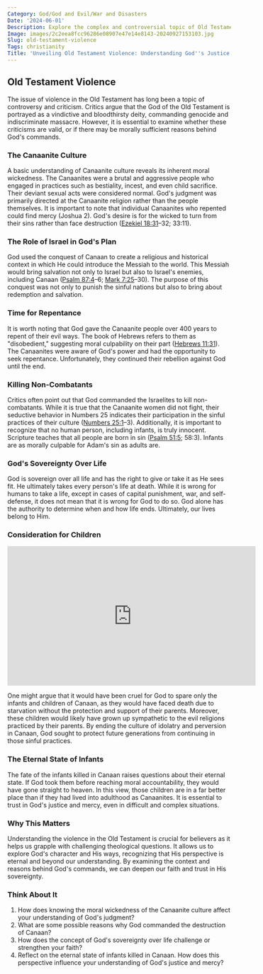 ```yaml
---
Category: God/God and Evil/War and Disasters
Date: '2024-06-01'
Description: Explore the complex and controversial topic of Old Testament violence, delving into its historical context and interpretations. Understand the narratives and ethical implications within this ancient text.
Image: images/2c2eea8fcc96286e08907e47e14e8143-20240927153103.jpg
Slug: old-testament-violence
Tags: christianity
Title: 'Unveiling Old Testament Violence: Understanding God''s Justice in Scriptures'
---
```


## Old Testament Violence

The issue of violence in the Old Testament has long been a topic of controversy and criticism. Critics argue that the God of the Old Testament is portrayed as a vindictive and bloodthirsty deity, commanding genocide and indiscriminate massacre. However, it is essential to examine whether these criticisms are valid, or if there may be morally sufficient reasons behind God's commands.

### The Canaanite Culture

A basic understanding of Canaanite culture reveals its inherent moral wickedness. The Canaanites were a brutal and aggressive people who engaged in practices such as bestiality, incest, and even child sacrifice. Their deviant sexual acts were considered normal. God's judgment was primarily directed at the Canaanite religion rather than the people themselves. It is important to note that individual Canaanites who repented could find mercy (Joshua 2). God's desire is for the wicked to turn from their sins rather than face destruction ([Ezekiel 18:31](https://www.bibleref.com/Ezekiel/18/Ezekiel-18-31.html)–32; 33:11).

### The Role of Israel in God's Plan

God used the conquest of Canaan to create a religious and historical context in which He could introduce the Messiah to the world. This Messiah would bring salvation not only to Israel but also to Israel's enemies, including Canaan ([Psalm 87:4](https://www.bibleref.com/Psalm/87/Psalm-87-4.html)–6; [Mark 7:25](https://www.bibleref.com/Mark/7/Mark-7-25.html)–30). The purpose of this conquest was not only to punish the sinful nations but also to bring about redemption and salvation.

### Time for Repentance

It is worth noting that God gave the Canaanite people over 400 years to repent of their evil ways. The book of Hebrews refers to them as "disobedient," suggesting moral culpability on their part ([Hebrews 11:31](https://www.bibleref.com/Hebrews/11/Hebrews-11-31.html)). The Canaanites were aware of God's power and had the opportunity to seek repentance. Unfortunately, they continued their rebellion against God until the end.

### Killing Non-Combatants

Critics often point out that God commanded the Israelites to kill non-combatants. While it is true that the Canaanite women did not fight, their seductive behavior in Numbers 25 indicates their participation in the sinful practices of their culture ([Numbers 25:1](https://www.bibleref.com/Numbers/25/Numbers-25-1.html)–3). Additionally, it is important to recognize that no human person, including infants, is truly innocent. Scripture teaches that all people are born in sin ([Psalm 51:5](https://www.bibleref.com/Psalm/51/Psalm-51-5.html); 58:3). Infants are as morally culpable for Adam's sin as adults are.

### God's Sovereignty Over Life

God is sovereign over all life and has the right to give or take it as He sees fit. He ultimately takes every person's life at death. While it is wrong for humans to take a life, except in cases of capital punishment, war, and self-defense, it does not mean that it is wrong for God to do so. God alone has the authority to determine when and how life ends. Ultimately, our lives belong to Him.

### Consideration for Children


<iframe width="560" height="315" src="https://www.youtube.com/embed/FPyjIMn5-yg" frameborder="0" allow="autoplay; encrypted-media" allowfullscreen></iframe>


One might argue that it would have been cruel for God to spare only the infants and children of Canaan, as they would have faced death due to starvation without the protection and support of their parents. Moreover, these children would likely have grown up sympathetic to the evil religions practiced by their parents. By ending the culture of idolatry and perversion in Canaan, God sought to protect future generations from continuing in those sinful practices.

### The Eternal State of Infants

The fate of the infants killed in Canaan raises questions about their eternal state. If God took them before reaching moral accountability, they would have gone straight to heaven. In this view, those children are in a far better place than if they had lived into adulthood as Canaanites. It is essential to trust in God's justice and mercy, even in difficult and complex situations.

### Why This Matters

Understanding the violence in the Old Testament is crucial for believers as it helps us grapple with challenging theological questions. It allows us to explore God's character and His ways, recognizing that His perspective is eternal and beyond our understanding. By examining the context and reasons behind God's commands, we can deepen our faith and trust in His sovereignty.

### Think About It

1. How does knowing the moral wickedness of the Canaanite culture affect your understanding of God's judgment?
2. What are some possible reasons why God commanded the destruction of Canaan?
3. How does the concept of God's sovereignty over life challenge or strengthen your faith?
4. Reflect on the eternal state of infants killed in Canaan. How does this perspective influence your understanding of God's justice and mercy?